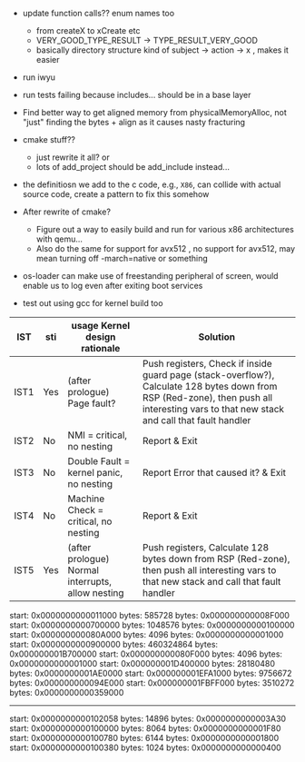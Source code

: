 - update function calls?? enum names too
  - from createX to xCreate etc
  - VERY_GOOD_TYPE_RESULT -> TYPE_RESULT_VERY_GOOD
  - basically directory structure kind of subject -> action -> x , makes it easier
- run iwyu

- run tests
  failing because includes... should be in a base layer

- Find better way to get aligned memory from physicalMemoryAlloc, not "just" finding the bytes + align as it causes nasty fracturing

- cmake stuff??
  - just rewrite it all?
    or
  - lots of add_project should be add_include instead...

- the definitiosn we add to the c code, e.g., `X86`, can collide with actual source code, create a pattern to fix this somehow

- After rewrite of cmake?
  - Figure out a way to easily build and run for various x86 architectures with qemu...
  - Also do the same for support for avx512 , no support for avx512, may mean turning off -march=native or something
- os-loader can make use of freestanding peripheral of screen, would enable us to log even after exiting boot services
- test out using gcc for kernel build too

| IST  | sti | usage Kernel design rationale                     | Solution                                                                                                                                                                                 |
| ---- | --- | ------------------------------------------------- | ---------------------------------------------------------------------------------------------------------------------------------------------------------------------------------------- |
| IST1 | Yes | (after prologue) Page fault?                      | Push registers, Check if inside guard page (stack-overflow?), Calculate 128 bytes down from RSP (Red-zone), then push all interesting vars to that new stack and call that fault handler |
| IST2 | No  | NMI = critical, no nesting                        | Report & Exit                                                                                                                                                                            |
| IST3 | No  | Double Fault = kernel panic, no nesting           | Report Error that caused it? & Exit                                                                                                                                                      |
| IST4 | No  | Machine Check = critical, no nesting              | Report & Exit                                                                                                                                                                            |
| IST5 | Yes | (after prologue) Normal interrupts, allow nesting | Push registers, Calculate 128 bytes down from RSP (Red-zone), then push all interesting vars to that new stack and call that fault handler                                               |

start: 0x0000000000011000 bytes: 585728 bytes: 0x000000000008F000
start: 0x0000000000700000 bytes: 1048576 bytes: 0x0000000000100000
start: 0x000000000080A000 bytes: 4096 bytes: 0x0000000000001000
start: 0x0000000000900000 bytes: 460324864 bytes: 0x000000001B700000
start: 0x000000000080F000 bytes: 4096 bytes: 0x0000000000001000
start: 0x000000001D400000 bytes: 28180480 bytes: 0x0000000001AE0000
start: 0x000000001EFA1000 bytes: 9756672 bytes: 0x000000000094E000
start: 0x000000001FBFF000 bytes: 3510272 bytes: 0x0000000000359000

---

start: 0x0000000000102058 bytes: 14896 bytes: 0x0000000000003A30
start: 0x0000000000100000 bytes: 8064 bytes: 0x0000000000001F80
start: 0x0000000000100780 bytes: 6144 bytes: 0x0000000000001800
start: 0x0000000000100380 bytes: 1024 bytes: 0x0000000000000400
